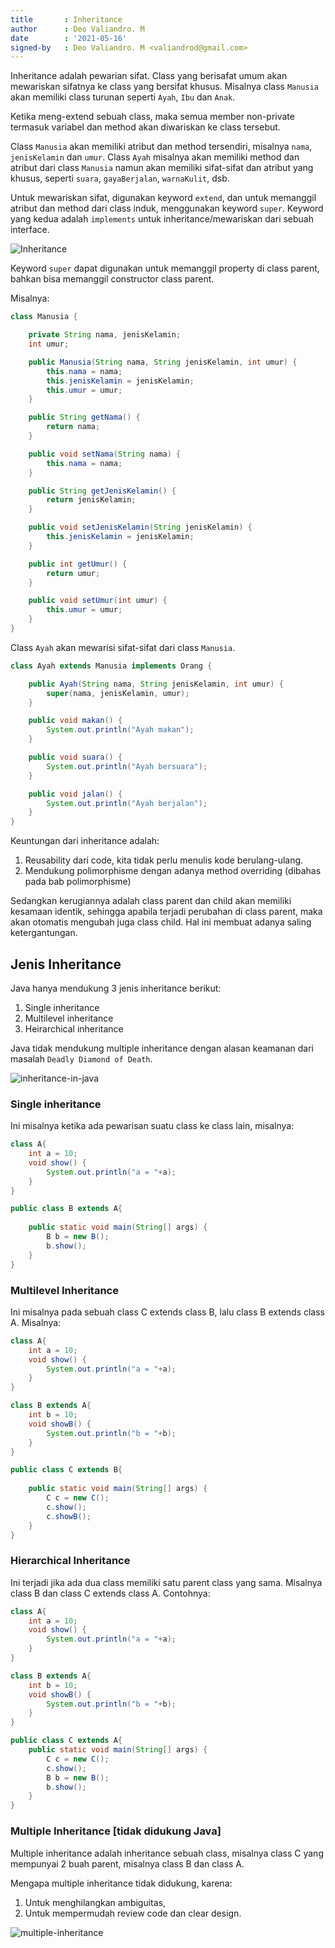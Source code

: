 ```yaml
---
title       : Inheritance
author      : Deo Valiandro. M
date        : '2021-05-16'
signed-by   : Deo Valiandro. M <valiandrod@gmail.com>
---
```


Inheritance adalah pewarian sifat. Class yang berisafat umum akan mewariskan sifatnya ke class yang bersifat khusus. Misalnya class `Manusia` akan memiliki class turunan seperti `Ayah`, `Ibu` dan `Anak`.

Ketika meng-extend sebuah class, maka semua member non-private termasuk variabel dan method akan diwariskan ke class tersebut.

Class `Manusia` akan memiliki atribut dan method tersendiri, misalnya `nama`, `jenisKelamin` dan `umur`. Class `Ayah` misalnya akan memiliki method dan atribut dari class `Manusia` namun akan memiliki sifat-sifat dan atribut yang khusus, seperti `suara`, `gayaBerjalan`, `warnaKulit`, dsb.

Untuk mewariskan sifat, digunakan keyword `extend`, dan untuk memanggil atribut dan method dari class induk, menggunakan keyword `super`. Keyword yang kedua adalah `implements` untuk inheritance/mewariskan dari sebuah interface.

![Inheritance](https://static.studytonight.com/java/images/inheritance-in-java.jpg)

Keyword `super` dapat digunakan untuk memanggil property di class parent, bahkan bisa memanggil constructor class parent.

Misalnya:

```java
class Manusia {

    private String nama, jenisKelamin;
    int umur;

    public Manusia(String nama, String jenisKelamin, int umur) {
        this.nama = nama;
        this.jenisKelamin = jenisKelamin;
        this.umur = umur;
    }

    public String getNama() {
        return nama;
    }

    public void setNama(String nama) {
        this.nama = nama;
    }

    public String getJenisKelamin() {
        return jenisKelamin;
    }

    public void setJenisKelamin(String jenisKelamin) {
        this.jenisKelamin = jenisKelamin;
    }

    public int getUmur() {
        return umur;
    }

    public void setUmur(int umur) {
        this.umur = umur;
    }
}

```

Class `Ayah` akan mewarisi sifat-sifat dari class `Manusia`.

```java
class Ayah extends Manusia implements Orang {

    public Ayah(String nama, String jenisKelamin, int umur) {
        super(nama, jenisKelamin, umur);
    }

    public void makan() {
        System.out.println("Ayah makan");
    }

    public void suara() {
        System.out.println("Ayah bersuara");
    }

    public void jalan() {
        System.out.println("Ayah berjalan");
    }
}
```

Keuntungan dari inheritance adalah:
1. Reusability dari code, kita tidak perlu menulis kode berulang-ulang.
2. Mendukung polimorphisme dengan adanya method overriding (dibahas pada bab polimorphisme)

Sedangkan kerugiannya adalah class parent dan child akan memiliki kesamaan identik, sehingga apabila terjadi perubahan di class parent, maka akan otomatis mengubah juga class child. Hal ini membuat adanya saling ketergantungan.


## Jenis Inheritance

Java hanya mendukung 3 jenis inheritance berikut:
1. Single inheritance
2. Multilevel inheritance
3. Heirarchical inheritance

Java tidak mendukung multiple inheritance dengan alasan keamanan dari masalah `Deadly Diamond of Death`.

![inheritance-in-java](https://static.studytonight.com/java/images/types-of-inheritance.png)

### Single inheritance

Ini misalnya ketika ada pewarisan suatu class ke class lain, misalnya:

```java
class A{
    int a = 10;
    void show() {
        System.out.println("a = "+a);
    }
}

public class B extends A{
    
    public static void main(String[] args) {
        B b = new B();
        b.show();        
    }
}
```

### Multilevel Inheritance

Ini misalnya pada sebuah class C extends class B, lalu class B extends class A. Misalnya:

```java
class A{
    int a = 10;
    void show() {
        System.out.println("a = "+a);
    }
}

class B extends A{
    int b = 10;
    void showB() {
        System.out.println("b = "+b);
    }
}

public class C extends B{
    
    public static void main(String[] args) {
        C c = new C();
        c.show();
        c.showB();
    }
}
```

### Hierarchical Inheritance

Ini terjadi jika ada dua class memiliki satu parent class yang sama. Misalnya class B dan class C extends class A. Contohnya:

```java
class A{
    int a = 10;
    void show() {
        System.out.println("a = "+a);
    }
}

class B extends A{
    int b = 10;
    void showB() {
        System.out.println("b = "+b);
    }
}

public class C extends A{   
    public static void main(String[] args) {
        C c = new C();
        c.show();
        B b = new B();
        b.show();
    }
}
```

### Multiple Inheritance [tidak didukung Java]

Multiple inheritance adalah inheritance sebuah class, misalnya class C yang mempunyai 2 buah parent, misalnya class B dan class A.

Mengapa multiple inheritance tidak didukung, karena:
1. Untuk menghilangkan ambiguitas,
2. Untuk mempermudah review code dan clear design.

![multiple-inheritance](https://static.studytonight.com/java/images/multiple-inheritance-problem.jpg)